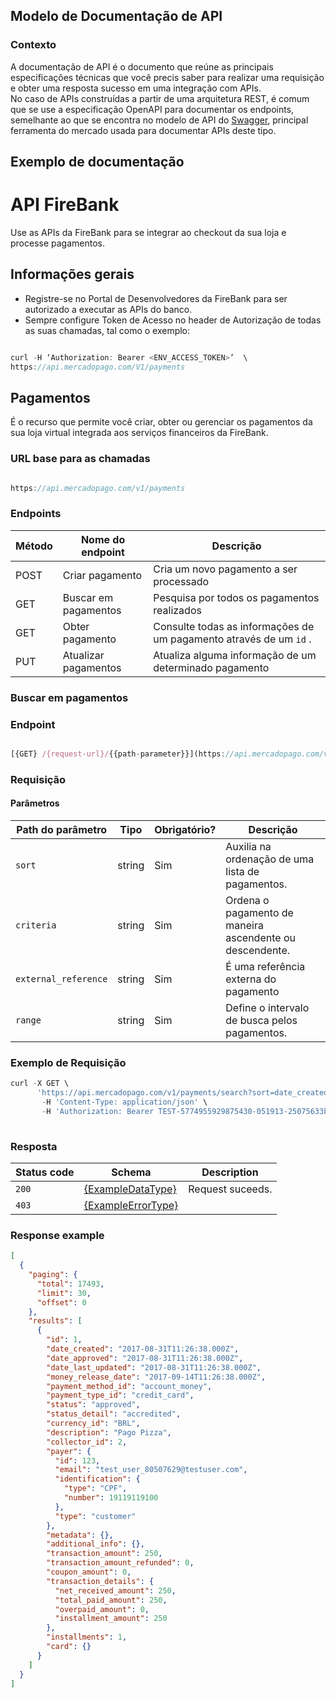 ## Modelo de Documentação de API

### Contexto 
A documentação de API é o documento que reúne as principais especificações técnicas que você precis saber para realizar uma requisição e obter uma resposta sucesso em uma integração com APIs.  
No caso de APIs construídas a partir de uma arquitetura REST, é comum que se use a especificação OpenAPI para documentar os endpoints, semelhante ao que se encontra no modelo de API do [Swagger](https://petstore.swagger.io/#/), principal ferramenta do mercado usada para documentar APIs deste tipo. 

## Exemplo de documentação 

# API FireBank

Use as APIs da FireBank para se integrar ao checkout da sua loja e processe pagamentos. 

## Informações gerais
* Registre-se no Portal de Desenvolvedores da FireBank para ser autorizado a executar as APIs do banco. 
* Sempre configure Token de Acesso no header de Autorização de todas as suas chamadas, tal como o exemplo:

```javascript

curl -H ‘Authorization: Bearer <ENV_ACCESS_TOKEN>’  \
https://api.mercadopago.com/V1/payments

````

## Pagamentos

É o recurso que permite você criar, obter ou gerenciar os pagamentos da sua loja virtual integrada aos serviços financeiros da FireBank.  

### URL base para as chamadas 
```javascript

https://api.mercadopago.com/v1/payments

```

### Endpoints

| Método | Nome do endpoint | Descrição |
|-----------------------------------------------------------------------------------------------------------------|-----------------------------------------------------------------------------------------------------------------|-----------------------------------------------------------------------------------------------------------------|
| POST | Criar pagamento | Cria um novo pagamento a ser processado |
| GET | Buscar em pagamentos | Pesquisa por todos os pagamentos realizados | 
| GET | Obter pagamento | Consulte todas as informações de um pagamento através de um ```id``` .| 
| PUT | Atualizar pagamentos | Atualiza alguma informação de um determinado pagamento | 

### Buscar em pagamentos

### Endpoint

```javascript

[{GET} /{request-url}/{{path-parameter}}](https://api.mercadopago.com/v1/payments/search)]

```

### Requisição

#### Parâmetros 

| Path do parâmetro | Tipo   | Obrigatório? | Descrição                  |
|----------------|--------|-----------|------------------------------|
| ```sort```          | string | Sim  | Auxilia na ordenação de uma lista de pagamentos. |
| ```criteria```      | string | Sim  | Ordena o pagamento de maneira ascendente ou descendente. |
| ```external_reference``` | string | Sim | É uma referência externa do pagamento |
| ```range``` | string | Sim | Define o intervalo de busca pelos pagamentos. | 


### Exemplo de Requisição

```javascript
curl -X GET \
      'https://api.mercadopago.com/v1/payments/search?sort=date_created&criteria=desc&external_reference=ID_REF&range=date_created&begin_date=NOW-30DAYS&end_date=NOW&store_id=47792478&pos_id=58930090'\
       -H 'Content-Type: application/json' \
       -H 'Authorization: Bearer TEST-5774955929875430-051913-25075633b53f75b90ba952251896e9b3-413696175' \
       
```

### Resposta

| Status code | Schema                                  | Description          |
|-------------|-----------------------------------------|----------------------|
| `200`       | [{ExampleDataType}](#data-model)        | Request suceeds. |
| `403`       | [{ExampleErrorType}](#exampleerrortype) |  | The caller is not authorized to perform this action.


### Response example

```json
[
  {
    "paging": {
      "total": 17493,
      "limit": 30,
      "offset": 0
    },
    "results": [
      {
        "id": 1,
        "date_created": "2017-08-31T11:26:38.000Z",
        "date_approved": "2017-08-31T11:26:38.000Z",
        "date_last_updated": "2017-08-31T11:26:38.000Z",
        "money_release_date": "2017-09-14T11:26:38.000Z",
        "payment_method_id": "account_money",
        "payment_type_id": "credit_card",
        "status": "approved",
        "status_detail": "accredited",
        "currency_id": "BRL",
        "description": "Pago Pizza",
        "collector_id": 2,
        "payer": {
          "id": 123,
          "email": "test_user_80507629@testuser.com",
          "identification": {
            "type": "CPF",
            "number": 19119119100
          },
          "type": "customer"
        },
        "metadata": {},
        "additional_info": {},
        "transaction_amount": 250,
        "transaction_amount_refunded": 0,
        "coupon_amount": 0,
        "transaction_details": {
          "net_received_amount": 250,
          "total_paid_amount": 250,
          "overpaid_amount": 0,
          "installment_amount": 250
        },
        "installments": 1,
        "card": {}
      }
    ]
  }
]
```
